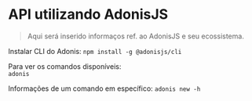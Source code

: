 # API utilizando AdonisJS

> Aqui será inserido informaços ref. ao AdonisJS e seu ecossistema.

Instalar CLI do Adonis:
`npm install -g @adonisjs/cli`

Para ver os comandos disponíveis: </br>
`adonis`

Informações de um comando em específico:
`adonis new -h`
